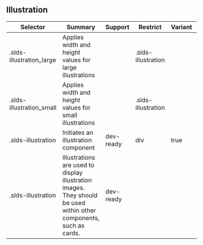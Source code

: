 

## Illustration

| Selector | Summary | Support | Restrict | Variant | Modifier |
|-------|-------|-------|-------|-------|-------|
| .slds-illustration_large | Applies width and height values for large illustrations |   | .slds-illustration |   | true |
| .slds-illustration_small | Applies width and height values for small illustrations |   | .slds-illustration |   | true |
| .slds-illustration | Initiates an illustration component | dev-ready | div | true |   |
| .slds-illustration | Illustrations are used to display illustration images. They should be used within other components, such as cards. | dev-ready |   |   |   |